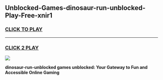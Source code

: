 
## Unblocked-Games-dinosaur-run-unblocked-Play-Free-xnir1
<h3>
<a href="https://premium76.site?title=dinosaur-run-unblocked&ref=21A">CLICK TO PLAY</a></h3>
<hr>

<h3>
<a href="https://premium76.site?title=dinosaur-run-unblocked&ref=21A">CLICK 2 PLAY</a>
  
</h3>

<a href="https://premium76.site?title=dinosaur-run-unblocked&ref=21A"><img src="https://clearcache.store/games.png"></a>


**dinosaur-run-unblocked games unblocked: Your Gateway to Fun and Accessible Online Gaming**
